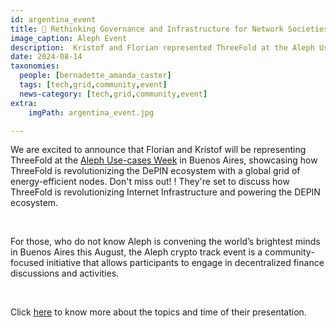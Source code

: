 ```yaml
---
id: argentina_event
title: 📣 Rethinking Governance and Infrastructure for Network Societies- Aleph Use-cases Week	
image_caption: Aleph Event
description:  Kristof and Florian represented ThreeFold at the Aleph Use-cases Week in Buenos Aires.
date: 2024-08-14
taxonomies:
  people: [bernadette_amanda_caster]
  tags: [tech,grid,community,event]
  news-category: [tech,grid,community,event]
extra:
    imgPath: argentina_event.jpg

---
```


We are excited to announce that Florian and Kristof will be representing ThreeFold at the [Aleph Use-cases Week](https://app.sola.day/event/aleph) in Buenos Aires, showcasing how ThreeFold is revolutionizing the DePIN ecosystem with a global grid of energy-efficient nodes. Don't miss out! ! They're set to discuss how ThreeFold is revolutionizing Internet Infrastructure and powering the DEPIN ecosystem.

<br/>

For those, who do not know Aleph is convening the world’s brightest minds in Buenos Aires this August, the Aleph crypto track event is a community-focused initiative that allows participants to engage in decentralized finance discussions and activities.

<br/>

Click [here](https://lu.ma/4p4tcvb5) to know more about the topics and time of their presentation.

